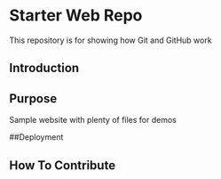 # Starter Web Repo

This repository is for showing how Git and GitHub work

## Introduction

## Purpose

Sample website with plenty of files for demos

##Deployment

## How To Contribute